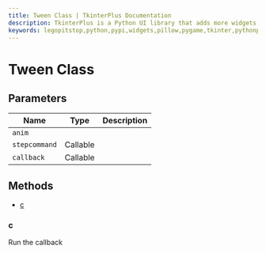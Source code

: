 ```yaml
---
title: Tween Class | TkinterPlus Documentation
description: TkinterPlus is a Python UI library that adds more widgets to Tkinter
keywords: legopitstop,python,pypi,widgets,pillow,pygame,tkinter,pythonpackage
---
```


# Tween Class

## Parameters

| Name          | Type     | Description |
| ------------- | -------- | ----------- |
| `anim`        |          |             |
| `stepcommand` | Callable |             |
| `callback`    | Callable |             |

## Methods

- [c](#c)

### c

Run the callback
